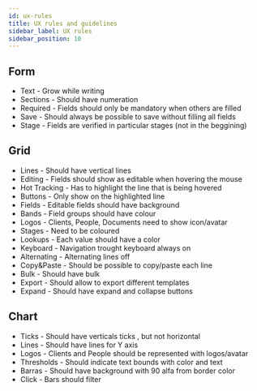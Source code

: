 ```yaml
---
id: ux-rules
title: UX rules and guidelines
sidebar_label: UX rules
sidebar_position: 10
---
```


## Form

- Text - Grow while writing
- Sections - Should have numeration
- Required - Fields should only be mandatory when others are filled
- Save - Should always be possible to save without filling all fields
- Stage - Fields are verified in particular stages (not in the beggining)

<!-- 
<figure>

![img-box-shadow](/img/design/design-notifications-device.png)
<figcaption>Mobile notifications</figcaption>
</figure> -->

## Grid

- Lines - Should have vertical lines
- Editing - Fields should show as editable when hovering the mouse
- Hot Tracking - Has to highlight the line that is being hovered
- Buttons - Only show on the highlighted line
- Fields - Editable fields should have background
- Bands - Field groups should have colour
- Logos - Clients, People, Documents need to show icon/avatar
- Stages - Need to be coloured
- Lookups - Each value should have a color
- Keyboard - Navigation trought keyboard always on
- Alternating - Alternating lines off
- Copy&Paste - Should be possible to copy/paste each line
- Bulk - Should have bulk
- Export - Should allow to export different templates
- Expand - Should have expand and collapse buttons

<!-- 
<figure>

![img-box-shadow](/img/design/design-notifications-device.png)
<figcaption>Mobile notifications</figcaption>
</figure> -->

## Chart

- Ticks - Should have verticals ticks , but not horizontal
- Lines - Should have lines for Y axis
- Logos - Clients and People should be represented with logos/avatar 
- Thresholds - Should indicate text bounds with color and text
- Barras - Should have background with 90 alfa from border color
- Click - Bars should filter

<!-- 
<figure>

![img-box-shadow](/img/design/design-notifications-device.png)
<figcaption>Mobile notifications</figcaption>
</figure> -->


